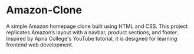 # Amazon-Clone
A simple Amazon homepage clone built using HTML and CSS. This project replicates Amazon’s layout with a navbar, product sections, and footer. Inspired by Apna College's YouTube tutorial, it is designed for learning frontend web development.
